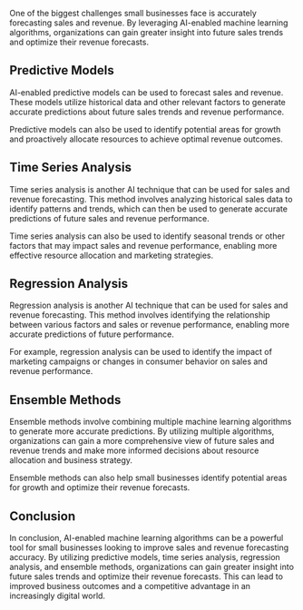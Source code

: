 
One of the biggest challenges small businesses face is accurately forecasting sales and revenue. By leveraging AI-enabled machine learning algorithms, organizations can gain greater insight into future sales trends and optimize their revenue forecasts.

Predictive Models
-----------------

AI-enabled predictive models can be used to forecast sales and revenue. These models utilize historical data and other relevant factors to generate accurate predictions about future sales trends and revenue performance.

Predictive models can also be used to identify potential areas for growth and proactively allocate resources to achieve optimal revenue outcomes.

Time Series Analysis
--------------------

Time series analysis is another AI technique that can be used for sales and revenue forecasting. This method involves analyzing historical sales data to identify patterns and trends, which can then be used to generate accurate predictions of future sales and revenue performance.

Time series analysis can also be used to identify seasonal trends or other factors that may impact sales and revenue performance, enabling more effective resource allocation and marketing strategies.

Regression Analysis
-------------------

Regression analysis is another AI technique that can be used for sales and revenue forecasting. This method involves identifying the relationship between various factors and sales or revenue performance, enabling more accurate predictions of future performance.

For example, regression analysis can be used to identify the impact of marketing campaigns or changes in consumer behavior on sales and revenue performance.

Ensemble Methods
----------------

Ensemble methods involve combining multiple machine learning algorithms to generate more accurate predictions. By utilizing multiple algorithms, organizations can gain a more comprehensive view of future sales and revenue trends and make more informed decisions about resource allocation and business strategy.

Ensemble methods can also help small businesses identify potential areas for growth and optimize their revenue forecasts.

Conclusion
----------

In conclusion, AI-enabled machine learning algorithms can be a powerful tool for small businesses looking to improve sales and revenue forecasting accuracy. By utilizing predictive models, time series analysis, regression analysis, and ensemble methods, organizations can gain greater insight into future sales trends and optimize their revenue forecasts. This can lead to improved business outcomes and a competitive advantage in an increasingly digital world.
